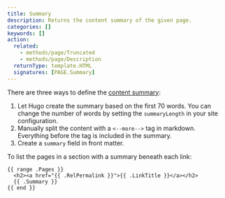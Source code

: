 ```yaml
---
title: Summary
description: Returns the content summary of the given page.
categories: []
keywords: []
action:
  related:
    - methods/page/Truncated
    - methods/page/Description
  returnType: template.HTML
  signatures: [PAGE.Summary]
---
```


There are three ways to define the [content summary]:

1. Let Hugo create the summary based on the first 70 words. You can change the number of words by setting the `summaryLength` in your site configuration.
2. Manually split the content with a `<--more-->` tag in markdown. Everything before the tag is included in the summary.
3. Create a `summary` field in front matter.

To list the pages in a section with a summary beneath each link:

```go-html-template
{{ range .Pages }}
  <h2><a href="{{ .RelPermalink }}">{{ .LinkTitle }}</a></h2>
  {{ .Summary }}
{{ end }}
```

[content summary]: /content-management/summaries

